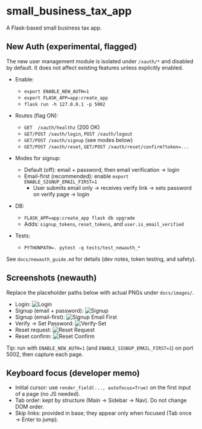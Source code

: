 # small_business_tax_app

A Flask-based small business tax app.

## New Auth (experimental, flagged)

The new user management module is isolated under `/xauth/*` and disabled by default. It does not affect existing features unless explicitly enabled.

- Enable:
  - `export ENABLE_NEW_AUTH=1`
  - `export FLASK_APP=app:create_app`
  - `flask run -h 127.0.0.1 -p 5002`
- Routes (flag ON):
  - `GET  /xauth/healthz` (200 OK)
  - `GET/POST /xauth/login`, `POST /xauth/logout`
  - `GET/POST /xauth/signup` (see modes below)
  - `GET/POST /xauth/reset`, `GET/POST /xauth/reset/confirm?token=...`
- Modes for signup:
  - Default (off): email + password, then email verification → login
  - Email-first (recommended): enable `export ENABLE_SIGNUP_EMAIL_FIRST=1`
    - User submits email only → receives verify link → sets password on verify page → login

- DB:
  - `FLASK_APP=app:create_app flask db upgrade`
  - Adds: `signup_tokens`, `reset_tokens`, and `user.is_email_verified`
- Tests:
  - `PYTHONPATH=. pytest -q tests/test_newauth_*`

See `docs/newauth_guide.md` for details (dev notes, token testing, and safety).

## Screenshots (newauth)

Replace the placeholder paths below with actual PNGs under `docs/images/`.

- Login: ![Login](docs/images/newauth_login.png)
- Signup (email + password): ![Signup](docs/images/newauth_signup_legacy.png)
- Signup (email-first): ![Signup Email First](docs/images/newauth_signup_email_first.png)
- Verify → Set Password: ![Verify-Set](docs/images/newauth_verify_set_password.png)
- Reset request: ![Reset Request](docs/images/newauth_reset_request.png)
- Reset confirm: ![Reset Confirm](docs/images/newauth_reset_confirm.png)

Tip: run with `ENABLE_NEW_AUTH=1` (and `ENABLE_SIGNUP_EMAIL_FIRST=1`) on port 5002, then capture each page.


## Keyboard focus (developer memo)
- Initial cursor: use `render_field(..., autofocus=True)` on the first input of a page (no JS needed).
- Tab order: kept by structure (Main → Sidebar → Nav). Do not change DOM order.
- Skip links: provided in base; they appear only when focused (Tab once → Enter to jump).
